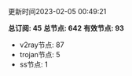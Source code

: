 更新时间2023-02-05 00:49:21

**总订阅: 45**
**总节点: 642**
**有效节点: 93**
- v2ray节点: 87
- trojan节点: 5
- ss节点: 1
